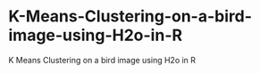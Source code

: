 # K-Means-Clustering-on-a-bird-image-using-H2o-in-R
K Means Clustering on a bird image using H2o in R
